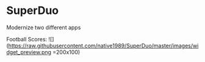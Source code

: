 # SuperDuo
Modernize two different apps

Football Scores:
![](https://raw.githubusercontent.com/native1989/SuperDuo/master/images/widget_preview.png =200x100)
